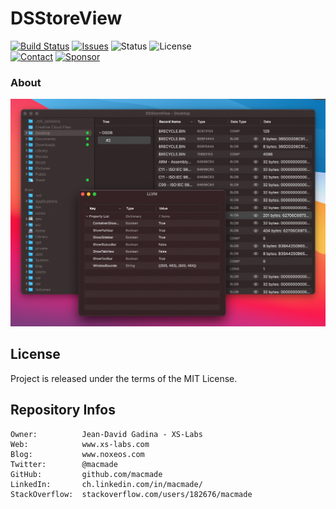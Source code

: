 DSStoreView
===========

[![Build Status](https://img.shields.io/github/actions/workflow/status/macmade/DSStoreView/ci-mac.yaml?label=macOS&logo=apple)](https://github.com/macmade/DSStoreView/actions/workflows/ci-mac.yaml)
[![Issues](http://img.shields.io/github/issues/macmade/DSStoreView.svg?logo=github)](https://github.com/macmade/DSStoreView/issues)
![Status](https://img.shields.io/badge/status-active-brightgreen.svg?logo=git)
![License](https://img.shields.io/badge/license-mit-brightgreen.svg?logo=open-source-initiative)  
[![Contact](https://img.shields.io/badge/follow-@macmade-blue.svg?logo=twitter&style=social)](https://twitter.com/macmade)
[![Sponsor](https://img.shields.io/badge/sponsor-macmade-pink.svg?logo=github-sponsors&style=social)](https://github.com/sponsors/macmade)

### About

![DSStoreView](Assets/DSStoreView.png "DSStoreView")

License
-------

Project is released under the terms of the MIT License.

Repository Infos
----------------

    Owner:          Jean-David Gadina - XS-Labs
    Web:            www.xs-labs.com
    Blog:           www.noxeos.com
    Twitter:        @macmade
    GitHub:         github.com/macmade
    LinkedIn:       ch.linkedin.com/in/macmade/
    StackOverflow:  stackoverflow.com/users/182676/macmade
